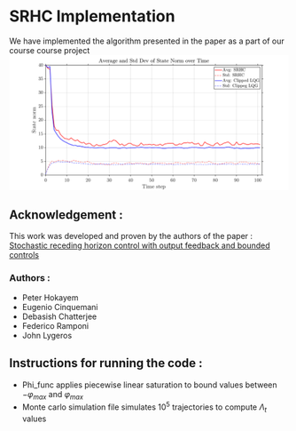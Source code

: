 # SRHC Implementation
We have implemented the algorithm presented in the paper as a part of our course course project
![](Figures/State_norm_norm0_40.png)
## Acknowledgement :
This work was developed and proven by the authors of the paper : \
[Stochastic receding horizon control with output feedback and bounded controls](https://www.sciencedirect.com/science/article/abs/pii/S0005109811004882)
### Authors : 
* Peter Hokayem
* Eugenio Cinquemani
* Debasish Chatterjee
* Federico Ramponi
* John Lygeros

## Instructions for running the code : 
* Phi_func applies piecewise linear saturation to bound values between $-\varphi_{max}$ and $\varphi_{max}$
* Monte carlo simulation file simulates $10^5$ trajectories to compute $\Lambda_t$ values 

